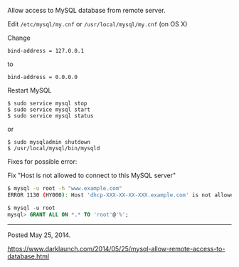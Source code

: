 Allow access to MySQL database from remote server.

Edit `/etc/mysql/my.cnf` or `/usr/local/mysql/my.cnf` (on OS X)

Change
```
bind-address = 127.0.0.1
```

to
```
bind-address = 0.0.0.0
```

Restart MySQL

```
$ sudo service mysql stop
$ sudo service mysql start
$ sudo service mysql status
```

or

```
$ sudo mysqladmin shutdown
$ /usr/local/mysql/bin/mysqld
```

Fixes for possible error:

Fix "Host is not allowed to connect to this MySQL server"

```bash
$ mysql -u root -h "www.example.com"
ERROR 1130 (HY000): Host 'dhcp-XXX-XX-XX-XXX.example.com' is not allowed to connect to this MySQL server
```

```sql
$ mysql -u root
mysql> GRANT ALL ON *.* TO 'root'@'%';
```

---

Posted May 25, 2014.

https://www.darklaunch.com/2014/05/25/mysql-allow-remote-access-to-database.html